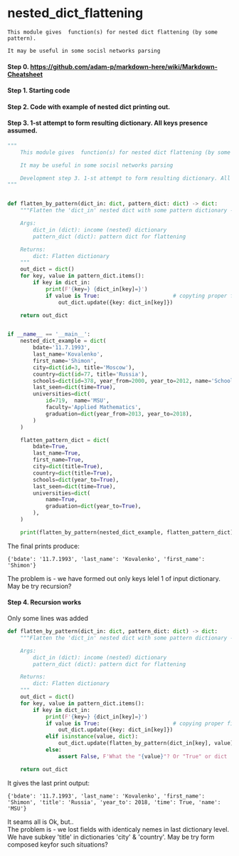 # nested_dict_flattening

    This module gives  function(s) for nested dict flattening (by some pattern).

    It may be useful in some socisl networks parsing    
    
#### Step 0.  https://github.com/adam-p/markdown-here/wiki/Markdown-Cheatsheet   
#### Step 1.  Starting code
#### Step 2.  Code with example of nested dict printing out.
#### Step 3.  1-st attempt to form resulting dictionary. All keys presence assumed.

```Python
"""
    This module gives  function(s) for nested dict flattening (by some pattern).

    It may be useful in some socisl networks parsing

    Development step 3. 1-st attempt to form resulting dictionary. All keys presence assumed.
"""


def flatten_by_pattern(dict_in: dict, pattern_dict: dict) -> dict:
    """Flatten the 'dict_in' nested dict with some pattern dictionary - 'pattern_dict'.

    Args:
        dict_in (dict): income (nested) dictionary
        pattern_dict (dict): pattern dict for flattening

    Returns:
        dict: Flatten dictionary
    """
    out_dict = dict()
    for key, value in pattern_dict.items():
        if key in dict_in:
            print(F'{key=} {dict_in[key]=}')
            if value is True:                       # copyting proper final value
                out_dict.update({key: dict_in[key]})

    return out_dict


if __name__ == '__main__':
    nested_dict_example = dict(
        bdate='11.7.1993',
        last_name='Kovalenko',
        first_name='Shimon',
        city=dict(id=3, title='Moscow'),
        country=dict(id=77, title='Russia'),
        schools=dict(id=378, year_from=2000, year_to=2012, name='School 33'),
        last_seen=dict(time=True),
        universities=dict(
            id=719,  name='MSU',
            faculty='Applied Mathematics',
            graduation=dict(year_from=2013, year_to=2018),
        )
    )

    flatten_pattern_dict = dict(
        bdate=True,
        last_name=True,
        first_name=True,
        city=dict(title=True),
        country=dict(title=True),
        schools=dict(year_to=True),
        last_seen=dict(time=True),
        universities=dict(
            name=True,
            graduation=dict(year_to=True),
        ),
    )

    print(flatten_by_pattern(nested_dict_example, flatten_pattern_dict))
```
The final prints produce:
```
{'bdate': '11.7.1993', 'last_name': 'Kovalenko', 'first_name': 'Shimon'}
```


The problem is - we have formed out only keys lelel 1 of input dictionary. 
May be try recursion?

#### Step 4.  Recursion works

Only some lines was added

```Python
def flatten_by_pattern(dict_in: dict, pattern_dict: dict) -> dict:
    """Flatten the 'dict_in' nested dict with some pattern dictionary - 'pattern_dict'.

    Args:
        dict_in (dict): income (nested) dictionary
        pattern_dict (dict): pattern dict for flattening

    Returns:
        dict: Flatten dictionary
    """
    out_dict = dict()
    for key, value in pattern_dict.items():
        if key in dict_in:
            print(F'{key=} {dict_in[key]=}')
            if value is True:                       # copying proper final value
                out_dict.update({key: dict_in[key]})
            elif isinstance(value, dict):
                out_dict.update(flatten_by_pattern(dict_in[key], value))
            else:
                assert False, F'What the "{value}"? Or "True" or dict !! '

    return out_dict

```

It gives the last print  output:
```
{'bdate': '11.7.1993', 'last_name': 'Kovalenko', 'first_name': 'Shimon', 'title': 'Russia', 'year_to': 2018, 'time': True, 'name': 'MSU'}
```

It seams all is Ok, but..      
The problem is - we lost fields with identicaly nemes in last dictionary level. We have subkey 'title'  in dictionaries 'city'  &   'country'.
May be try form composed keyfor such situations?



